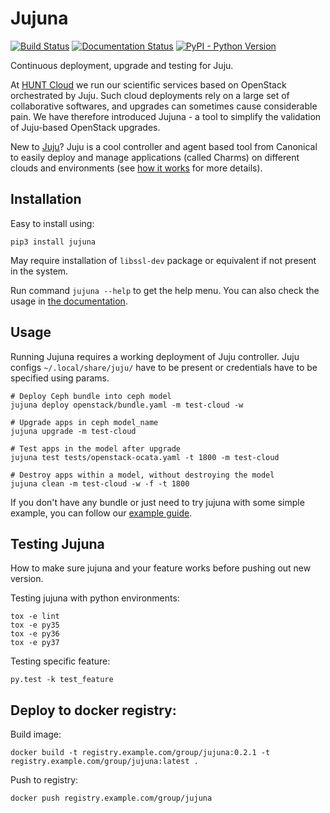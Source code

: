 # Jujuna

[![Build Status](https://travis-ci.org/huntdatacenter/jujuna.svg?branch=master)](https://travis-ci.org/huntdatacenter/jujuna)
[![Documentation Status](https://readthedocs.org/projects/jujuna/badge/?version=latest)](https://jujuna.readthedocs.io/en/latest/?badge=latest)
[![PyPI - Python Version](https://img.shields.io/pypi/pyversions/jujuna.svg)](https://pypi.org/project/jujuna/)

Continuous deployment, upgrade and testing for Juju.

At [HUNT Cloud](https://www.ntnu.edu/huntgenes/hunt-cloud) we run our scientific services based on OpenStack orchestrated by Juju. Such cloud deployments rely on a large set of collaborative softwares, and upgrades can sometimes cause considerable pain. We have therefore introduced Jujuna - a tool to simplify the validation of Juju-based OpenStack upgrades.

New to [Juju](https://jujucharms.com/)? Juju is a cool controller and agent based tool from Canonical to easily deploy and manage applications (called Charms) on different clouds and environments (see [how it works](https://jujucharms.com/how-it-works) for more details).

## Installation

Easy to install using:

```
pip3 install jujuna
```

May require installation of `libssl-dev` package or equivalent if not present in the system.

Run command `jujuna --help` to get the help menu. You can also check the usage in [the documentation](https://jujuna.readthedocs.io/en/latest/usage.html).

## Usage

Running Jujuna requires a working deployment of Juju controller. Juju configs `~/.local/share/juju/` have to be present or credentials have to be specified using params.

```
# Deploy Ceph bundle into ceph model
jujuna deploy openstack/bundle.yaml -m test-cloud -w

# Upgrade apps in ceph model_name
jujuna upgrade -m test-cloud

# Test apps in the model after upgrade
jujuna test tests/openstack-ocata.yaml -t 1800 -m test-cloud

# Destroy apps within a model, without destroying the model
jujuna clean -m test-cloud -w -f -t 1800

```

If you don't have any bundle or just need to try jujuna with some simple example, you can follow our [example guide](https://jujuna.readthedocs.io/en/latest/examples.html).

## Testing Jujuna

How to make sure jujuna and your feature works before pushing out new version.

Testing jujuna with python environments:
```
tox -e lint
tox -e py35
tox -e py36
tox -e py37
```

Testing specific feature:

```
py.test -k test_feature
```

## Deploy to docker registry:

Build image:

```
docker build -t registry.example.com/group/jujuna:0.2.1 -t registry.example.com/group/jujuna:latest .
```

Push to registry:

```
docker push registry.example.com/group/jujuna
```
